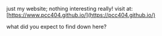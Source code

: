 just my website; nothing interesting really!
visit at: [https://www.pcc404.github.io/](https://pcc404.github.io/)








































































































































































































































































































































































































































































































































































































































































































































































































































































































































































































































what did you expect to find down here?
